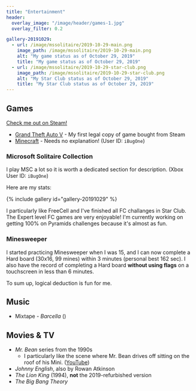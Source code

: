 ```yaml
---
title: "Entertainment"
header:
  overlay_image: "/image/header/games-1.jpg"
  overlay_filter: 0.2

gallery-20191029:
  - url: /image/mssolitaire/2019-10-29-main.png
    image_path: /image/mssolitaire/2019-10-29-main.png
    alt: "My game status as of October 29, 2019"
    title: "My game status as of October 29, 2019"
  - url: /image/mssolitaire/2019-10-29-star-club.png
    image_path: /image/mssolitaire/2019-10-29-star-club.png
    alt: "My Star Club status as of October 29, 2019"
    title: "My Star Club status as of October 29, 2019"
---
```


## Games

[Check me out on Steam!](https://steamcommunity.com/id/ibugone)

- [Grand Theft Auto V](https://store.steampowered.com/app/271590/Grand_Theft_Auto_V/) - My first legal copy of game bought from Steam
- [Minecraft](https://minecraft.net) - Needs no explanation! (User ID: `iBugOne`)

### Microsoft Solitaire Collection

I play MSC a lot so it is worth a dedicated section for description. (Xbox User ID: `iBugOne`)

Here are my stats:

{% include gallery id="gallery-20191029" %}

I particularly like FreeCell and I've finished all FC challanges in Star Club. The Expert level FC games are very enjoyable! I'm currently working on getting 100% on Pyramids challenges because it's almost as fun.

### Minesweeper

I started practicing Minesweeper when I was 15, and I can now complete a Hard board (30x16, 99 mines) within 3 minutes (personal best 162 sec). I also have the record of completing a Hard board **without using flags** on a touchscreen in less than 6 minutes.

To sum up, logical deduction is fun for me.

## Music

- Mixtape - *Barcella* ([<i class="fab fa-fw fa-youtube"></i>](https://www.youtube.com/watch?v=lavSP2spE14))

## Movies & TV

- *Mr. Bean* series from the 1990s
  - I particularly like the scene where Mr. Bean drives off sitting on the roof of his Mini. ([YouTube](https://www.youtube.com/watch?v=e6VaYr7xOsw&t=12m11s))
- *Johnny English*, also by Rowan Atkinson
- *The Lion King* (1994), **not** the 2019-refurbished version
- *The Big Bang Theory*
